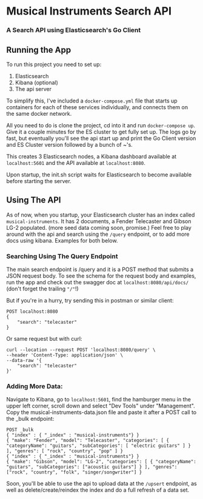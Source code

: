 # Musical Instruments Search API
### A Search API using Elasticsearch's Go Client


## Running the App
To run this project you need to set up:
1) Elasticsearch
2) Kibana (optional)
3) The api server

To simplify this, I've included a `docker-compose.yml` file that starts up containers for each of these services individually, and connects them on the same docker network.

All you need to do is clone the project, cd into it and run `docker-compose up`. Give it a couple minutes for the ES cluster to get fully set up. The logs go by fast, but eventually you'll see the api start up and print the Go Client version and ES Cluster version followed by a bunch of ~'s.

This creates 3 Elasticsearch nodes, a Kibana dashboard available at `localhost:5601` and the API available at `localhost:8080`.

Upon startup, the init.sh script waits for Elasticsearch to become available before starting the server.

## Using The API
As of now, when you startup, your Elasticsearch cluster has an index called `musical-instruments`. It has 2 documents, a Fender Telecaster and Gibson LG-2 populated. (more seed data coming soon, promise.) Feel free to play around with the api and search using the `/query` endpoint, or to add more docs using kibana. Examples for both below.

### Searching Using The Query Endpoint
The main search endpoint is /query and it is a POST method that submits a JSON request body. To see the schema for the request body and examples, run the app and check out the swagger doc at `localhost:8080/api/docs/` (don't forget the trailing `"/"`!)

But if you're in a hurry, try sending this in postman or similar client:
```
POST localhost:8080
{
    "search": "telecaster"
}
```

Or same request but with curl:
```
curl --location --request POST 'localhost:8080/query' \
--header 'Content-Type: application/json' \
--data-raw '{
    "search": "telecaster"
}'
```

### Adding More Data:
Navigate to Kibana, go to `localhost:5601`, find the hamburger menu in the upper left corner, scroll down and select "Dev Tools" under "Management". Copy the musical-instruments-data.json file and paste it after a POST call to the _bulk endpoint:
```
POST _bulk
{ "index" : { "_index" : "musical-instruments"} }
{ "make": "Fender", "model": "Telecaster", "categories": [ { "categoryName": "guitars", "subCategories": [ "electric guitars" ] } ], "genres": [ "rock", "country", "pop" ] }
{ "index" : { "_index" : "musical-instruments"} }
{ "make": "Gibson", "model": "LG-2", "categories": [ { "categoryName": "guitars", "subCategories": ["acoustic guitars"] } ], "genres": ["rock", "country", "folk", "singer/songwriter"] }
```
Soon, you'll be able to use the api to upload data at the `/upsert` endpoint, as well as delete/create/reindex the index and do a full refresh of a data set.